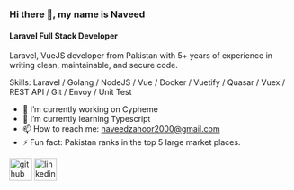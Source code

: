 ### Hi there 👋, my name is Naveed
#### Laravel Full Stack Developer
Laravel, VueJS developer from Pakistan with 5+ years of experience in writing clean, maintainable, and secure code.

Skills: Laravel / Golang / NodeJS / Vue / Docker / Vuetify / Quasar / Vuex / REST API / Git /  Envoy / Unit Test

- 🔭 I’m currently working on Cypheme 
- 🌱 I’m currently learning Typescript 
- 📫 How to reach me: naveedzahoor2000@gmail.com 
- ⚡ Fun fact: Pakistan ranks in the top 5 large market places. 


[<img src='https://cdn.jsdelivr.net/npm/simple-icons@3.0.1/icons/github.svg' alt='github' height='40'>](https://github.com/NaveedZahoorKhan)  [<img src='https://cdn.jsdelivr.net/npm/simple-icons@3.0.1/icons/linkedin.svg' alt='linkedin' height='40'>](https://www.linkedin.com/in/naveed-zahoor-b43b54183/)  

